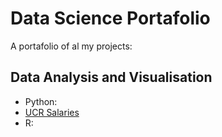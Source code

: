 # Data Science Portafolio
A portafolio of al my projects:

## Data Analysis and Visualisation
- Python:
 - [UCR Salaries](https://github.com/ricardohuapaya/UCR-Salaries-/blob/master/README.md) 
- R:

